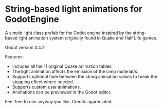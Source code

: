 # String-based light animations for GodotEngine

A simple light class prefab for the Godot engine inspired by the string-based light animation system originally found in Quake and Half Life games.

Godot version 3.4.2

Features:
 - Includes all the 11 original Quake animation tables.
 - The light animation affects the emission of the lamp material/s.
 - Supports optional fade between the string animation values to break the stepping effect where needed.
 - Supports custom user animations.
 - Animations can be previewed in the Godot editor.

Feel free to use anyway you like. Credits appreciated. 
